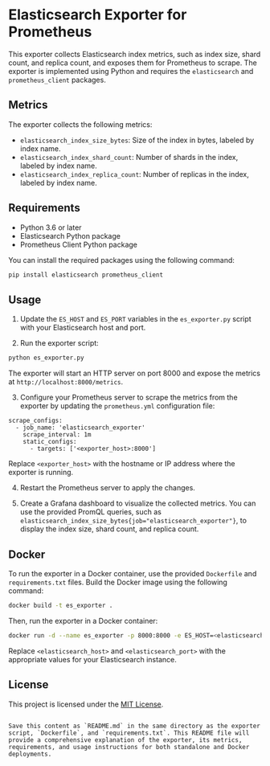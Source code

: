 # Elasticsearch Exporter for Prometheus

This exporter collects Elasticsearch index metrics, such as index size, shard count, and replica count, and exposes them for Prometheus to scrape. The exporter is implemented using Python and requires the `elasticsearch` and `prometheus_client` packages.

## Metrics

The exporter collects the following metrics:

- `elasticsearch_index_size_bytes`: Size of the index in bytes, labeled by index name.
- `elasticsearch_index_shard_count`: Number of shards in the index, labeled by index name.
- `elasticsearch_index_replica_count`: Number of replicas in the index, labeled by index name.

## Requirements

- Python 3.6 or later
- Elasticsearch Python package
- Prometheus Client Python package

You can install the required packages using the following command:

```bash
pip install elasticsearch prometheus_client
```

## Usage

1. Update the `ES_HOST` and `ES_PORT` variables in the `es_exporter.py` script with your Elasticsearch host and port.

2. Run the exporter script:

```bash
python es_exporter.py
```

The exporter will start an HTTP server on port 8000 and expose the metrics at `http://localhost:8000/metrics`.

3. Configure your Prometheus server to scrape the metrics from the exporter by updating the `prometheus.yml` configuration file:

```
scrape_configs:
  - job_name: 'elasticsearch_exporter'
    scrape_interval: 1m
    static_configs:
      - targets: ['<exporter_host>:8000']
```

Replace `<exporter_host>` with the hostname or IP address where the exporter is running.

4. Restart the Prometheus server to apply the changes.

5. Create a Grafana dashboard to visualize the collected metrics. You can use the provided PromQL queries, such as `elasticsearch_index_size_bytes{job="elasticsearch_exporter"}`, to display the index size, shard count, and replica count.

## Docker

To run the exporter in a Docker container, use the provided `Dockerfile` and `requirements.txt` files. Build the Docker image using the following command:

```bash
docker build -t es_exporter .
```

Then, run the exporter in a Docker container:

```bash
docker run -d --name es_exporter -p 8000:8000 -e ES_HOST=<elasticsearch_host> -e ES_PORT=<elasticsearch_port> es_exporter
```

Replace `<elasticsearch_host>` and `<elasticsearch_port>` with the appropriate values for your Elasticsearch instance.

## License

This project is licensed under the [MIT License](LICENSE).
```

Save this content as `README.md` in the same directory as the exporter script, `Dockerfile`, and `requirements.txt`. This README file will provide a comprehensive explanation of the exporter, its metrics, requirements, and usage instructions for both standalone and Docker deployments.
